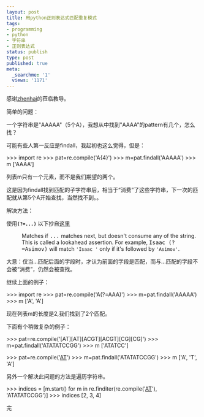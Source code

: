 ```yaml
---
layout: post
title: 用python正则表达式匹配重复模式
tags:
- programming
- python
- 字符串
- 正则表达式
status: publish
type: post
published: true
meta:
  _searchme: '1'
  views: '1171'
---
```

感谢<a href="http://fotonova.spaces.live.com/default.aspx" target="_blank">zhenhai</a>的莅临教导。

简单的问题：

一个字符串是"AAAAA"（5个A），我想从中找到"AAAA"的pattern有几个，怎么找？

可能有些人第一反应是findall，我起初也这么觉得，但是：

&gt;&gt;&gt; import re
&gt;&gt;&gt; pat=re.compile('A{4}')
&gt;&gt;&gt; m=pat.findall('AAAAA')
&gt;&gt;&gt; m
['AAAA']

列表m只有一个元素，而不是我们期望的两个。

<!--more-->

这是因为findall找到匹配的子字符串后，相当于“消费”了这些字符串，下一次的匹配就从第5个A开始查找，当然找不到。。

解决方法：

使用<strong><code>(?=...)</code></strong> 以下抄自<a href="http://www.python.org/doc/2.5.2/lib/re-syntax.html" target="_blank">这里</a>

<dl><dd>Matches if <tt class="regexp">...</tt> matches next, but doesn't consume any of the string.  This is called a lookahead assertion.  For example, <tt class="regexp">Isaac (?=Asimov)</tt> will match <code>'Isaac '</code> only if it's followed by <code>'Asimov'</code>. </dd> </dl>大意：仅当...匹配后面的字段时，才认为前面的字段是匹配，而与...匹配的字段不会被“消费”，仍然会被查找。

继续上面的例子：

&gt;&gt;&gt; import re
&gt;&gt;&gt; pat=re.compile('A(?=AAA)')
&gt;&gt;&gt; m=pat.findall('AAAAA')
&gt;&gt;&gt; m
['A', 'A']

现在列表m的长度是2,我们找到了2个匹配。

下面有个稍微复杂的例子：

&gt;&gt;&gt; pat=re.compile('[AT][AT][ACGT][ACGT][CG][CG]')
&gt;&gt;&gt; m=pat.findall('ATATATCCGG')
&gt;&gt;&gt; m
['ATATCC']

&gt;&gt;&gt; pat=re.compile('[AT](?=[AT][ACGT][ACGT][CG][CG])')
&gt;&gt;&gt; m=pat.findall('ATATATCCGG')
&gt;&gt;&gt; m
['A', 'T', 'A']

另外一个解决此问题的方法是遍历字符串。

&gt;&gt;&gt; indices = [m.start() for m in re.finditer(re.compile('[AT](?=[AT][ACGT][ACGT][CG][CG])'), 'ATATATCCGG')]
&gt;&gt;&gt; indices
[2, 3, 4]

完
